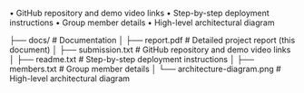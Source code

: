 • GitHub repository and demo video links
• Step-by-step deployment instructions
• Group member details
• High-level architectural diagram

├── docs/                             # Documentation
│   ├── report.pdf                    # Detailed project report (this document)
│   ├── submission.txt                # GitHub repository and demo video links
│   ├── readme.txt                    # Step-by-step deployment instructions
│   ├── members.txt                   # Group member details
│   └── architecture-diagram.png      # High-level architectural diagram
